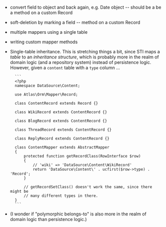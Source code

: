 - convert field to object and back again, e.g. Date object -- should be a
  be a method on a custom Record

- soft-deletion by marking a field -- method on a custom Record

- multiple mappers using a single table

- writing custom mapper methods

- Single-table inheritance. This is stretching things a bit, since STI maps
  a *table* to an *inheritance structure*, which is probably more in the realm
  of domain logic (and a repository system) instead of persistence logic.
  However, given a `content` table with a `type` column ...

        ```
        <?php
        namespace DataSource\Content;

        use Atlas\Orm\Mapper\Record;

        class ContentRecord extends Record {}

        class WikiRecord extends ContentRecord {}

        class BlogRecord extends ContentRecord {}

        class ThreadRecord extends ContentRecord {}

        class ReplyRecord extends ContentRecord {}

        class ContentMapper extends AbstractMapper
        {
            protected function getRecordClass(RowInterface $row)
            {
                // 'wiki' => 'DataSource\Content\WikiRecord'
                return 'DataSource\Content\' . ucfirst($row->type) . 'Record';
            }

            // getRecordSetClass() doesn't work the same, since there might be
            // many different types in there.
        }
        ```

- (I wonder if "polymorphic belongs-to" is also more in the realm of domain
  logic than persistence logic.)

